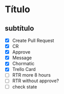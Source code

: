 # Título
## subtítulo
- [x] Create Pull Request
- [x] CR
- [x] Approve
- [x] Message
- [x] Chormatic
- [x] Trello Card
- [ ] RTR more 8 hours
- [ ] RTR without approve?
- [ ] check state
